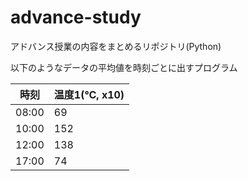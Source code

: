 # advance-study
アドバンス授業の内容をまとめるリポジトリ(Python)


以下のようなデータの平均値を時刻ごとに出すプログラム

| 時刻 | 温度1(℃, x10) |
----|---- 
| 08:00 | 69 |
| 10:00 | 152 |
| 12:00 | 138 |
| 17:00 | 74 |

